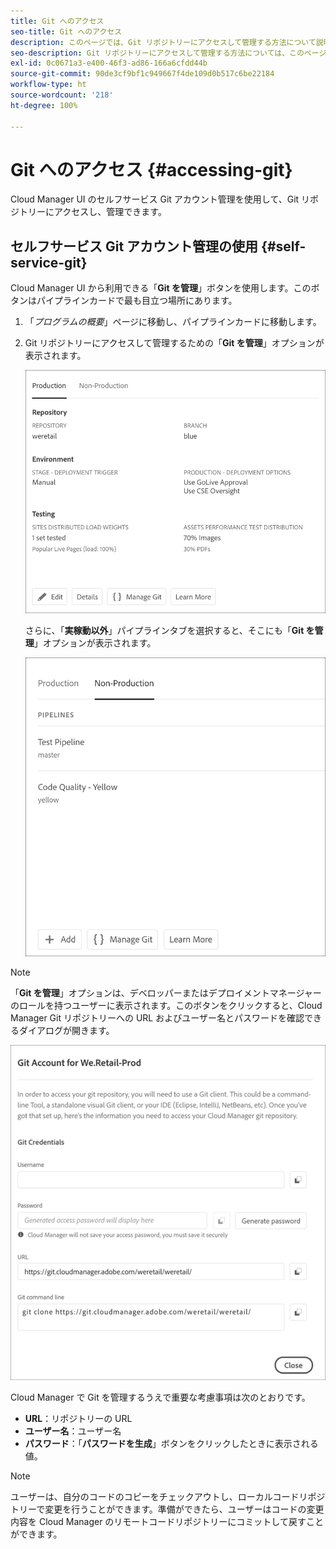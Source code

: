 ```yaml
---
title: Git へのアクセス
seo-title: Git へのアクセス
description: このページでは、Git リポジトリーにアクセスして管理する方法について説明します。
seo-description: Git リポジトリーにアクセスして管理する方法については、このページに従ってください。
exl-id: 0c0671a3-e400-46f3-ad86-166a6cfdd44b
source-git-commit: 90de3cf9bf1c949667f4de109d0b517c6be22184
workflow-type: ht
source-wordcount: '218'
ht-degree: 100%

---
```


# Git へのアクセス {#accessing-git}

Cloud Manager UI のセルフサービス Git アカウント管理を使用して、Git リポジトリーにアクセスし、管理できます。

## セルフサービス Git アカウント管理の使用 {#self-service-git}

Cloud Manager UI から利用できる「**Git を管理**」ボタンを使用します。このボタンはパイプラインカードで最も目立つ場所にあります。

1. 「*プログラムの概要*」ページに移動し、パイプラインカードに移動します。

1. Git リポジトリーにアクセスして管理するための「**Git を管理**」オプションが表示されます。

   ![](assets/manage-git1.png)

   さらに、「**実稼動以外**」パイプラインタブを選択すると、そこにも「**Git を管理**」オプションが表示されます。

   ![](assets/manage-git-new2.png)

>[!NOTE]
>「**Git を管理**」オプションは、デベロッパーまたはデプロイメントマネージャーのロールを持つユーザーに表示されます。このボタンをクリックすると、Cloud Manager Git リポジトリーへの URL およびユーザー名とパスワードを確認できるダイアログが開きます。

![](assets/manage-git3.png)

Cloud Manager で Git を管理するうえで重要な考慮事項は次のとおりです。

* **URL**：リポジトリーの URL
* **ユーザー名**：ユーザー名
* **パスワード**：「**パスワードを生成**」ボタンをクリックしたときに表示される値。


>[!NOTE]
>
>ユーザーは、自分のコードのコピーをチェックアウトし、ローカルコードリポジトリーで変更を行うことができます。準備ができたら、ユーザーはコードの変更内容を Cloud Manager のリモートコードリポジトリーにコミットして戻すことができます。

